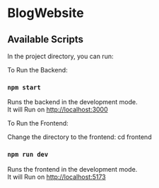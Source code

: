 # BlogWebsite

## Available Scripts

In the project directory, you can run:

To Run the Backend:  
### `npm start`
Runs the backend in the development mode.  
It will Run on [http://localhost:3000](http://localhost:3000)  

To Run the Frontend:

Change the directory to the frontend:  cd frontend
### `npm run dev`
Runs the frontend in the development mode.  
It will Run on [http://localhost:5173](http://localhost:5173)  
